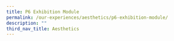 ```yaml
---
title: P6 Exhibition Module
permalink: /our-experiences/aesthetics/p6-exhibition-module/
description: ""
third_nav_title: Aesthetics
---
```

